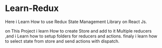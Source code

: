 # Learn-Redux
Here i Learn How to use Redux State Management Library on React Js.

on This Project i learn How to create Store and add to it Multiple reducers ,and i Learn how to setup folders for reducers and actions.
finaly i learn how to select state from store and send actions with dispatch.
